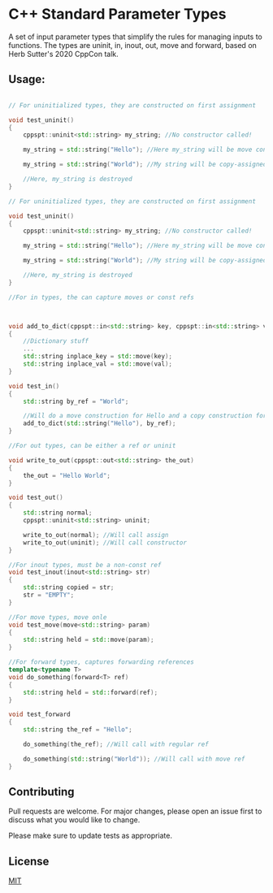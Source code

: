 # C++ Standard Parameter Types

A set of input parameter types that simplify the rules for managing inputs to functions.
The types are uninit, in, inout, out, move and forward, based on Herb Sutter's 2020 CppCon talk.

## Usage:

``` C++

// For uninitialized types, they are constructed on first assignment

void test_uninit()
{
    cppspt::uninit<std::string> my_string; //No constructor called!

    my_string = std::string("Hello"); //Here my_string will be move constructed

    my_string = std::string("World"); //My string will be copy-assigned

    //Here, my_string is destroyed
}

// For uninitialized types, they are constructed on first assignment

void test_uninit()
{
    cppspt::uninit<std::string> my_string; //No constructor called!

    my_string = std::string("Hello"); //Here my_string will be move constructed

    my_string = std::string("World"); //My string will be copy-assigned

    //Here, my_string is destroyed
}

//For in types, the can capture moves or const refs



void add_to_dict(cppspt::in<std::string> key, cppspt::in<std::string> value)
{
    //Dictionary stuff
    ...
    std::string inplace_key = std::move(key);
    std::string inplace_val = std::move(val);
}

void test_in()
{
    std::string by_ref = "World";

    //Will do a move construction for Hello and a copy construction for by_ref
    add_to_dict(std::string("Hello"), by_ref);
}

//For out types, can be either a ref or uninit

void write_to_out(cppspt::out<std::string> the_out)
{
    the_out = "Hello World";
}

void test_out()
{
    std::string normal;
    cppspt::uninit<std::string> uninit;

    write_to_out(normal); //Will call assign
    write_to_out(uninit); //Will call constructor
}

//For inout types, must be a non-const ref
void test_inout(inout<std::string> str)
{
    std::string copied = str;
    str = "EMPTY";
}

//For move types, move onle
void test_move(move<std::string> param)
{
    std::string held = std::move(param);
}

//For forward types, captures forwarding references
template<typename T>
void do_something(forward<T> ref)
{
    std::string held = std::forward(ref);
}

void test_forward
{
    std::string the_ref = "Hello";

    do_something(the_ref); //Will call with regular ref

    do_something(std::string("World")); //Will call with move ref
}

```

## Contributing
Pull requests are welcome. For major changes, please open an issue first to discuss what you would like to change.

Please make sure to update tests as appropriate.

## License
[MIT](https://choosealicense.com/licenses/mit/)